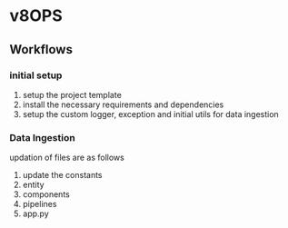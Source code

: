 # v8OPS

## Workflows

### initial setup
1. setup the project template
2. install the necessary requirements and dependencies
3. setup the custom logger, exception and initial utils for data ingestion

### Data Ingestion
updation of files are as follows
1. update the constants
2. entity
3. components
4. pipelines
5. app.py
